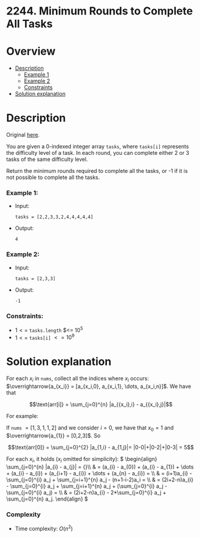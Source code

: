 
# 2244. Minimum Rounds to Complete All Tasks
# Overview
- [Description](#description)
  - [Example 1](#example-1)
  - [Example 2](#example-2)
  - [Constraints](#constraints)
- [Solution explanation](#solution-explanation)

# Description
Original [here](https://leetcode.com/problems/minimum-rounds-to-complete-all-tasks/description/).

You are given a 0-indexed integer array `tasks`, where `tasks[i]` represents the difficulty level of a task. In each round, you can complete either 2 or 3 tasks of the same difficulty level.

Return the minimum rounds required to complete all the tasks, or -1 if it is not possible to complete all the tasks.

### Example 1:
- Input:
  ```
  tasks = [2,2,3,3,2,4,4,4,4,4]
  ```
- Output:
  ```
  4
  ```

### Example 2:
- Input:
  ```
  tasks = [2,3,3]
  ```
- Output:
  ```
  -1
  ```

### Constraints:
- $1 <=$ `tasks.length` $<= $10^5$
- $1 <=$ `tasks[i]` $<= 10^9$

# Solution explanation
For each $x_i$ in `nums`, collect all the indices where $x_i$ occurs: $\overrightarrow{a_{x_i}} = [a_{x_i,0}, a_{x_i,1}, \dots, a_{x_i,n}]$.
We have that 
```math
\text{arr[i]} = \sum_{j=0}^{n} |a_{{x_i},i} - a_{{x_i},j}|
```

For example:

If `nums` $= [1,3,1,1,2]$ and we consider $i=0$, we have that $x_0 = 1$ and $\overrightarrow{a_{1}} = [0,2,3]$. So
```math
\text{arr[0]} = \sum_{j=0}^{2} |a_{1,i} - a_{1,j}|= |0-0|+|0-2|+|0-3| = 5
```


For each $x_i$, it holds ($x_i$ omitted for simplicity):
$`
\begin{align}
\sum_{j=0}^{n} |a_{i} - a_{j}| = {}\\
& = (a_{i} - a_{0}) + (a_{i} - a_{1}) + \dots + (a_{i} - a_{i}) + (a_{i+1} - a_{i}) + \dots + (a_{n} - a_{i}) = \\
& = (i+1)a_{i} - \sum_{j=0}^{i} a_j + \sum_{j=i+1}^{n} a_j - (n+1-i-2)a_i = \\
& = (2i+2-n)a_{i} - \sum_{j=0}^{i} a_j + \sum_{j=i+1}^{n} a_j + (\sum_{j=0}^{i} a_j - \sum_{j=0}^{i} a_j) = \\
& = (2i+2-n)a_{i} - 2*\sum_{j=0}^{i} a_j + \sum_{j=0}^{n} a_j. 
\end{align}
`$

### Complexity
- Time complexity: $O(n^2)$
